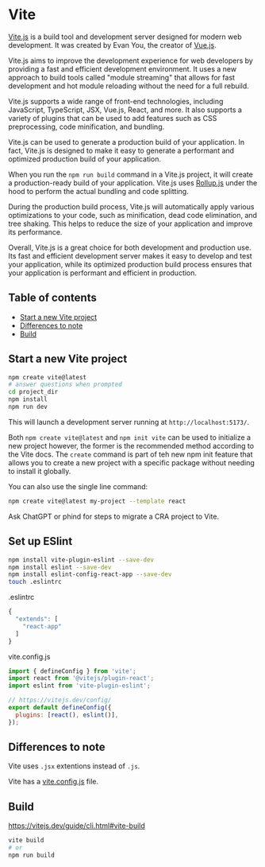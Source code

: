 # Vite

[Vite.js](https://vitejs.dev/) is a build tool and development server designed for modern web development. It was created by Evan You, the creator of [Vue.js](https://vuejs.org/).

Vite.js aims to improve the development experience for web developers by providing a fast and efficient development environment. It uses a new approach to build tools called "module streaming" that allows for fast development and hot module reloading without the need for a full rebuild.

Vite.js supports a wide range of front-end technologies, including JavaScript, TypeScript, JSX, Vue.js, React, and more. It also supports a variety of plugins that can be used to add features such as CSS preprocessing, code minification, and bundling.

Vite.js can be used to generate a production build of your application. In fact, Vite.js is designed to make it easy to generate a performant and optimized production build of your application.

When you run the `npm run build` command in a Vite.js project, it will create a production-ready build of your application. Vite.js uses [Rollup.js](https://rollupjs.org/) under the hood to perform the actual bundling and code splitting.

During the production build process, Vite.js will automatically apply various optimizations to your code, such as minification, dead code elimination, and tree shaking. This helps to reduce the size of your application and improve its performance.

Overall, Vite.js is a great choice for both development and production use. Its fast and efficient development server makes it easy to develop and test your application, while its optimized production build process ensures that your application is performant and efficient in production.

## Table of contents

<!-- toc -->

- [Start a new Vite project](#start-a-new-vite-project)
- [Differences to note](#differences-to-note)
- [Build](#build)

<!-- tocstop -->

## Start a new Vite project 

```bash
npm create vite@latest
# answer questions when prompted 
cd project_dir
npm install 
npm run dev 
```

This will launch a development server running at `http://localhost:5173/`.

Both `npm create vite@latest` and `npm init vite` can be used to initialize a new project however, the former is the recommended method according to the Vite docs. The `create` command is part of teh new npm init feature that allows you to create a new project with a specific package without needing to install it globally. 

You can also use the single line command:

```bash
npm create vite@latest my-project --template react
```

Ask ChatGPT or phind for steps to migrate a CRA project to Vite. 

## Set up ESlint 

```bash
npm install vite-plugin-eslint --save-dev
npm install eslint --save-dev
npm install eslint-config-react-app --save-dev
touch .eslintrc
```

.eslintrc
```javascript
{
  "extends": [
    "react-app"
  ]
}
```

vite.config.js 
```javascript
import { defineConfig } from 'vite';
import react from '@vitejs/plugin-react';
import eslint from 'vite-plugin-eslint';

// https://vitejs.dev/config/
export default defineConfig({
  plugins: [react(), eslint()],
});
```


## Differences to note

Vite uses `.jsx` extentions instead of `.js`.

Vite has a [vite.config.js](https://vitejs.dev/config/) file.

## Build 

<https://vitejs.dev/guide/cli.html#vite-build>

```bash
vite build
# or 
npm run build
```
